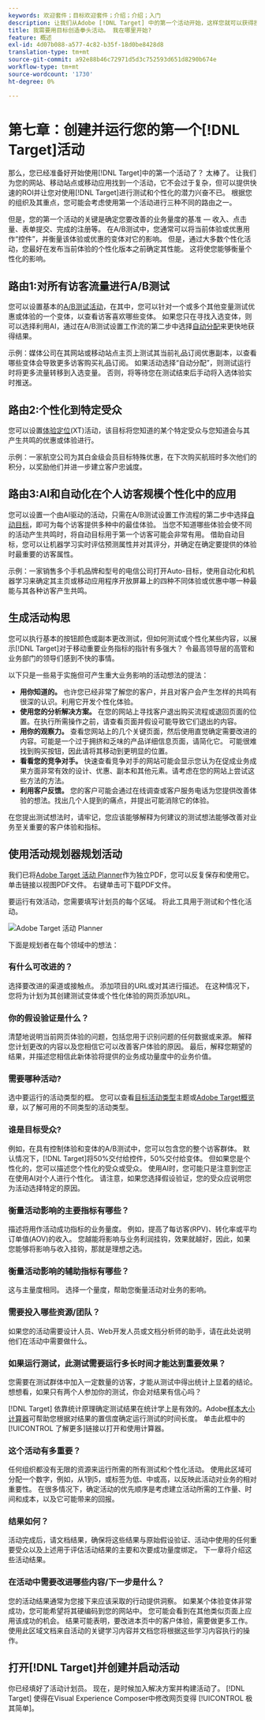 ```yaml
---
keywords: 欢迎套件；目标欢迎套件；介绍；介绍；入门
description: 让我们从Adobe [!DNL Target] 中的第一个活动开始，这样您就可以获得投资回报率。
title: 我需要用目标创造拳头活动。 我在哪里开始?
feature: 概述
exl-id: 4d07b088-a577-4c82-b35f-18d0be8428d8
translation-type: tm+mt
source-git-commit: a92e88b46c72971d5d3c752593d651d8290b674e
workflow-type: tm+mt
source-wordcount: '1730'
ht-degree: 0%

---
```


# 第七章：创建并运行您的第一个[!DNL Target]活动

那么，您已经准备好开始使用[!DNL Target]中的第一个活动了？ 太棒了。 让我们为您的网站、移动站点或移动应用找到一个活动，它不会过于复杂，但可以提供快速的ROI并让您对使用[!DNL Target]进行测试和个性化的潜力兴奋不已。 根据您的组织及其重点，您可能会考虑使用第一个活动进行三种不同的路由之一。

但是，您的第一个活动的关键是确定您要改善的业务量度的基准 — 收入、点击量、表单提交、完成的注册等。 在A/B测试中，您通常可以将当前体验或优惠用作“控件”，并衡量该体验或优惠的变体对它的影响。 但是，通过大多数个性化活动，您最好在发布当前体验的个性化版本之前确定其性能。 这将使您能够衡量个性化的影响。

## 路由1:对所有访客流量进行A/B测试

您可以设置基本的[A/B测试活动](/help/c-activities/t-test-ab/test-ab.md)，在其中，您可以针对一个或多个其他变量测试优惠或体验的一个变体，以查看访客喜欢哪些变体。 如果您只在寻找入选变体，则可以选择利用AI，通过在A/B测试设置工作流的第二步中选择[自动分配](/help/c-activities/automated-traffic-allocation/automated-traffic-allocation.md)来更快地获得结果。

示例：媒体公司在其网站或移动站点主页上测试其当前礼品订阅优惠副本，以查看哪些变体会导致更多访客购买礼品订阅。 如果活动选择“自动分配”，则测试运行时将更多流量转移到入选变量。 否则，将等待您在测试结束后手动将入选体验实时推送。

## 路由2:个性化到特定受众

您可以设置[体验定位](/help/c-activities/t-experience-target/experience-target.md)(XT)活动，该目标将您知道的某个特定受众与您知道会与其产生共鸣的优惠或体验进行。

示例：一家航空公司为其白金级会员目标特殊优惠，在下次购买航班时多次他们的积分，以奖励他们并进一步建立客户忠诚度。

## 路由3:AI和自动化在个人访客规模个性化中的应用

您可以设置一个由AI驱动的活动，只需在A/B测试设置工作流程的第二步中选择[自动目标](/help/c-activities/auto-target/auto-target-to-optimize.md)，即可为每个访客提供多种中的最佳体验。 当您不知道哪些体验会使不同的活动产生共鸣时，将自动目标用于第一个访客可能会非常有用。 借助自动目标，您可以让机器学习实时评估预测属性并对其评分，并确定在确定要提供的体验时最重要的访客属性。

示例：一家销售多个手机品牌和型号的电信公司打开Auto-目标，使用自动化和机器学习来确定其主页或移动应用程序开放屏幕上的四种不同体验或优惠中哪一种最能与其各种访客产生共鸣。

## 生成活动构思

您可以执行基本的按钮颜色或副本更改测试，但如何测试或个性化某些内容，以展示[!DNL Target]对于移动重要业务指标的指针有多强大？ 令最高领导层的高管和业务部门的领导们感到不快的事情。

以下只是一些易于实施但可产生重大业务影响的活动想法的提法：

* **用你知道的。** 也许您已经非常了解您的客户，并且对客户会产生怎样的共鸣有很深的认识。利用它开发个性化体验。
* **使用您的分析解决方案。** 在您的网站上寻找客户退出购买流程或退回页面的位置。在执行所需操作之前，请查看页面并假设可能导致它们退出的内容。
* **用你的观察力。** 查看您网站上的几个关键页面，然后使用直觉确定需要改进的内容。可能是一个过于拥挤和乏味的产品详细信息页面，请简化它。 可能很难找到购买按钮，因此请将其移动到更明显的位置。
* **看看您的竞争对手。** 快速查看竞争对手的网站可能会显示您认为在促成业务成果方面非常有效的设计、优惠、副本和其他元素。请考虑在您的网站上尝试这些方法的方法。
* **利用客户反馈。** 您的客户可能会通过在线调查或客户服务电话为您提供改善体验的想法。找出几个人提到的痛点，并提出可能消除它的体验。

在您提出测试想法时，请牢记，您应该能够解释为何建议的测试想法能够改善对业务至关重要的客户体验和指标。

## 使用活动规划器规划活动

我们已将[Adobe Target 活动 Planner](/help/assets/activity-planner.pdf)作为独立PDF，您可以反复保存和使用它。 单击链接以视图PDF文件。 右键单击可下载PDF文件。

要运行有效活动，您需要填写计划员的每个区域。 将此工具用于测试和个性化活动。

![Adobe Target 活动 Planner](/help/c-intro/assets/activity-planner.png)

下面是规划者在每个领域中的想法：

### 有什么可改进的？

选择要改进的渠道或接触点。 添加项目的URL或对其进行描述。 在这种情况下，您将为计划为其创建测试变体或个性化体验的网页添加URL。

### 你的假设验证是什么？

清楚地说明当前网页体验的问题，包括您用于识别问题的任何数据或来源。 解释您计划更改的内容以及您相信它可以改善客户体验的原因。 最后，解释您期望的结果，并描述您相信此新体验将提供的业务成功量度中的业务价值。

### 需要哪种活动?

选中要运行的活动类型的框。 您可以查看[目标活动类型](/help/c-activities/target-activities-guide.md)主题或[Adobe Target概览](/help/c-intro/target-welcome-kit-2.md)章，以了解可用的不同类型的活动类型。

### 谁是目标受众?

例如，在具有控制体验和变体的A/B测试中，您可以包含您的整个访客群体。 默认情况下，[!DNL Target]将50%交付给控件，50%交付给变体。 但如果您是个性化的，您可以描述您个性化的受众或受众。 使用AI时，您可能只是注意到您正在使用AI对个人进行个性化。 请注意，如果您选择假设验证，您的受众应说明您为活动选择特定的原因。

### 衡量活动影响的主要指标有哪些？

描述将用作活动成功指标的业务量度。 例如，提高了每访客(RPV)、转化率或平均订单值(AOV)的收入。 您越能将影响与业务利润挂钩，效果就越好，因此，如果您能够将影响与收入挂钩，那就是理想之选。

### 衡量活动影响的辅助指标有哪些？

这与主量度相同。 选择一个量度，帮助您衡量活动对业务的影响。

### 需要投入哪些资源/团队？

如果您的活动需要设计人员、Web开发人员或文档分析师的助手，请在此处说明他们在活动中需要做什么。

### 如果运行测试，此测试需要运行多长时间才能达到重要效果？

您需要在测试群体中加入一定数量的访客，才能从测试中得出统计上显着的结论。 想想看，如果只有两个人参加你的测试，你会对结果有信心吗？

[!DNL Target] 依靠统计原理确定测试结果在统计学上是有效的。Adobe[样本大小计算器](https://docs.adobe.com/content/target-microsite/testcalculator.html)可帮助您根据对结果的置信度确定运行测试的时间长度。 单击此框中的[!UICONTROL 了解更多]链接以打开和使用计算器。

### 这个活动有多重要？

任何组织都没有无限的资源来运行所需的所有测试和个性化活动。 使用此区域可分配一个数字，例如，从1到5，或标签为低、中或高，以反映此活动对业务的相对重要性。 在很多情况下，确定活动的优先顺序是考虑建立活动所需的工作量、时间和成本，以及它可能带来的回报。

### 结果如何？

活动完成后，请文档结果，确保将这些结果与原始假设验证、活动中使用的任何重要受众以及上述用于评估活动结果的主要和次要成功量度绑定。 下一章将介绍这些活动结果。

### 在活动中需要改进哪些内容/下一步是什么？

您的活动结果通常为您接下来应该采取的行动提供洞察。 如果某个体验变体非常成功，您可能希望将其硬编码到您的网站中。 您可能会看到在其他类似页面上应用该成功的机会。 结果可能表明，要改进本页中的客户体验，需要做更多工作。 使用此区域文档来自活动的关键学习内容并文档您将根据这些学习内容执行的操作。

## 打开[!DNL Target]并创建并启动活动

你已经填好了活动计划员。 现在，是时候加入解决方案并构建活动了。 [!DNL Target] 使得在Visual Experience Composer中修改网页变得 [!UICONTROL 极其简单]。
